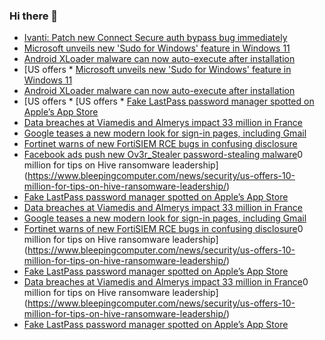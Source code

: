 ### Hi there 👋

<!--START_SECTION:feed-->
* [Ivanti: Patch new Connect Secure auth bypass bug immediately](https://www.bleepingcomputer.com/news/security/ivanti-patch-new-connect-secure-auth-bypass-bug-immediately/)
* [Microsoft unveils new 'Sudo for Windows' feature in Windows 11](https://www.bleepingcomputer.com/news/microsoft/microsoft-unveils-new-sudo-for-windows-feature-in-windows-11/)
* [Android XLoader malware can now auto-execute after installation](https://www.bleepingcomputer.com/news/security/android-xloader-malware-can-now-auto-execute-after-installation/)
* [US offers * [Microsoft unveils new 'Sudo for Windows' feature in Windows 11](https://www.bleepingcomputer.com/news/microsoft/microsoft-unveils-new-sudo-for-windows-feature-in-windows-11/)
* [Android XLoader malware can now auto-execute after installation](https://www.bleepingcomputer.com/news/security/android-xloader-malware-can-now-auto-execute-after-installation/)
* [US offers * [US offers * [Fake LastPass password manager spotted on Apple’s App Store](https://www.bleepingcomputer.com/news/security/fake-lastpass-password-manager-spotted-on-apples-app-store/)
* [Data breaches at Viamedis and Almerys impact 33 million in France](https://www.bleepingcomputer.com/news/security/data-breaches-at-viamedis-and-almerys-impact-33-million-in-france/)
* [Google teases a new modern look for sign-in pages, including Gmail](https://www.bleepingcomputer.com/news/google/google-teases-a-new-modern-look-for-sign-in-pages-including-gmail/)
* [Fortinet warns of new FortiSIEM RCE bugs in confusing disclosure](https://www.bleepingcomputer.com/news/security/fortinet-warns-of-new-fortisiem-rce-bugs-in-confusing-disclosure/)
* [Facebook ads push new Ov3r_Stealer password-stealing malware](https://www.bleepingcomputer.com/news/security/facebook-ads-push-new-ov3r-stealer-password-stealing-malware/)0 million for tips on Hive ransomware leadership](https://www.bleepingcomputer.com/news/security/us-offers-10-million-for-tips-on-hive-ransomware-leadership/)
* [Fake LastPass password manager spotted on Apple’s App Store](https://www.bleepingcomputer.com/news/security/fake-lastpass-password-manager-spotted-on-apples-app-store/)
* [Data breaches at Viamedis and Almerys impact 33 million in France](https://www.bleepingcomputer.com/news/security/data-breaches-at-viamedis-and-almerys-impact-33-million-in-france/)
* [Google teases a new modern look for sign-in pages, including Gmail](https://www.bleepingcomputer.com/news/google/google-teases-a-new-modern-look-for-sign-in-pages-including-gmail/)
* [Fortinet warns of new FortiSIEM RCE bugs in confusing disclosure](https://www.bleepingcomputer.com/news/security/fortinet-warns-of-new-fortisiem-rce-bugs-in-confusing-disclosure/)0 million for tips on Hive ransomware leadership](https://www.bleepingcomputer.com/news/security/us-offers-10-million-for-tips-on-hive-ransomware-leadership/)
* [Fake LastPass password manager spotted on Apple’s App Store](https://www.bleepingcomputer.com/news/security/fake-lastpass-password-manager-spotted-on-apples-app-store/)
* [Data breaches at Viamedis and Almerys impact 33 million in France](https://www.bleepingcomputer.com/news/security/data-breaches-at-viamedis-and-almerys-impact-33-million-in-france/)0 million for tips on Hive ransomware leadership](https://www.bleepingcomputer.com/news/security/us-offers-10-million-for-tips-on-hive-ransomware-leadership/)
* [Fake LastPass password manager spotted on Apple’s App Store](https://www.bleepingcomputer.com/news/security/fake-lastpass-password-manager-spotted-on-apples-app-store/)
<!--END_SECTION:feed-->

<!--
**frankenk/frankenk** is a ✨ _special_ ✨ repository because its `README.md` (this file) appears on your GitHub profile.

Here are some ideas to get you started:

- 🔭 I’m currently working on ...
- 🌱 I’m currently learning ...
- 👯 I’m looking to collaborate on ...
- 🤔 I’m looking for help with ...
- 💬 Ask me about ...
- 📫 How to reach me: ...
- 😄 Pronouns: ...
- ⚡ Fun fact: ...
-->



